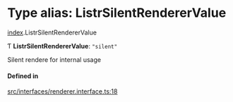 # Type alias: ListrSilentRendererValue

[index](../modules/index.md).ListrSilentRendererValue

Ƭ **ListrSilentRendererValue**: `"silent"`

Silent rendere for internal usage

#### Defined in

[src/interfaces/renderer.interface.ts:18](https://github.com/cenk1cenk2/listr2/blob/12dcf06/src/interfaces/renderer.interface.ts#L18)
